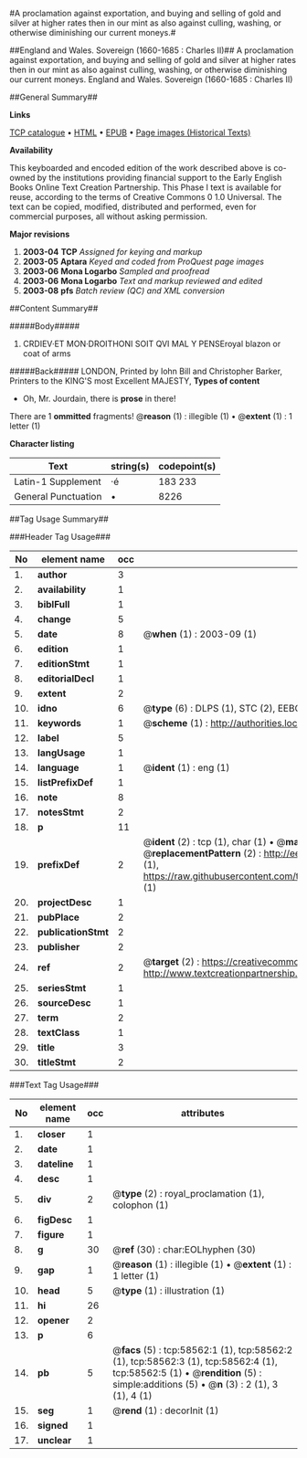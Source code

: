#A proclamation against exportation, and buying and selling of gold and silver at higher rates then in our mint as also against culling, washing, or otherwise diminishing our current moneys.#

##England and Wales. Sovereign (1660-1685 : Charles II)##
A proclamation against exportation, and buying and selling of gold and silver at higher rates then in our mint as also against culling, washing, or otherwise diminishing our current moneys.
England and Wales. Sovereign (1660-1685 : Charles II)

##General Summary##

**Links**

[TCP catalogue](http://www.ota.ox.ac.uk/tcp/)  • 
[HTML](http://tei.it.ox.ac.uk/tcp/Texts-HTML/free/A32/A32353.html)  • 
[EPUB](http://tei.it.ox.ac.uk/tcp/Texts-EPUB/free/A32/A32353.epub) • 
[Page images (Historical Texts)](https://data.historicaltexts.jisc.ac.uk/view?pubId=eebo-12278231e&pageId=eebo-12278231e-58562-1)

**Availability**

This keyboarded and encoded edition of the
	       work described above is co-owned by the institutions
	       providing financial support to the Early English Books
	       Online Text Creation Partnership. This Phase I text is
	       available for reuse, according to the terms of Creative
	       Commons 0 1.0 Universal. The text can be copied,
	       modified, distributed and performed, even for
	       commercial purposes, all without asking permission.

**Major revisions**

1. __2003-04__ __TCP__ *Assigned for keying and markup*
1. __2003-05__ __Aptara__ *Keyed and coded from ProQuest page images*
1. __2003-06__ __Mona Logarbo__ *Sampled and proofread*
1. __2003-06__ __Mona Logarbo__ *Text and markup reviewed and edited*
1. __2003-08__ __pfs__ *Batch review (QC) and XML conversion*

##Content Summary##

#####Body#####

1. CRDIEV·ET MON·DROITHONI SOIT QVI MAL Y PENSEroyal blazon or coat of arms

#####Back#####
LONDON, Printed by Iohn Bill and Christopher Barker, Printers to the
KING'S most Excellent MAJESTY, 
**Types of content**

  * Oh, Mr. Jourdain, there is **prose** in there!

There are 1 **ommitted** fragments! 
 @__reason__ (1) : illegible (1)  •  @__extent__ (1) : 1 letter (1)

**Character listing**


|Text|string(s)|codepoint(s)|
|---|---|---|
|Latin-1 Supplement|·é|183 233|
|General Punctuation|•|8226|

##Tag Usage Summary##

###Header Tag Usage###

|No|element name|occ|attributes|
|---|---|---|---|
|1.|__author__|3||
|2.|__availability__|1||
|3.|__biblFull__|1||
|4.|__change__|5||
|5.|__date__|8| @__when__ (1) : 2003-09 (1)|
|6.|__edition__|1||
|7.|__editionStmt__|1||
|8.|__editorialDecl__|1||
|9.|__extent__|2||
|10.|__idno__|6| @__type__ (6) : DLPS (1), STC (2), EEBO-CITATION (1), OCLC (1), VID (1)|
|11.|__keywords__|1| @__scheme__ (1) : http://authorities.loc.gov/ (1)|
|12.|__label__|5||
|13.|__langUsage__|1||
|14.|__language__|1| @__ident__ (1) : eng (1)|
|15.|__listPrefixDef__|1||
|16.|__note__|8||
|17.|__notesStmt__|2||
|18.|__p__|11||
|19.|__prefixDef__|2| @__ident__ (2) : tcp (1), char (1)  •  @__matchPattern__ (2) : ([0-9\-]+):([0-9IVX]+) (1), (.+) (1)  •  @__replacementPattern__ (2) : http://eebo.chadwyck.com/downloadtiff?vid=$1&page=$2 (1), https://raw.githubusercontent.com/textcreationpartnership/Texts/master/tcpchars.xml#$1 (1)|
|20.|__projectDesc__|1||
|21.|__pubPlace__|2||
|22.|__publicationStmt__|2||
|23.|__publisher__|2||
|24.|__ref__|2| @__target__ (2) : https://creativecommons.org/publicdomain/zero/1.0/ (1), http://www.textcreationpartnership.org/docs/. (1)|
|25.|__seriesStmt__|1||
|26.|__sourceDesc__|1||
|27.|__term__|2||
|28.|__textClass__|1||
|29.|__title__|3||
|30.|__titleStmt__|2||


###Text Tag Usage###

|No|element name|occ|attributes|
|---|---|---|---|
|1.|__closer__|1||
|2.|__date__|1||
|3.|__dateline__|1||
|4.|__desc__|1||
|5.|__div__|2| @__type__ (2) : royal_proclamation (1), colophon (1)|
|6.|__figDesc__|1||
|7.|__figure__|1||
|8.|__g__|30| @__ref__ (30) : char:EOLhyphen (30)|
|9.|__gap__|1| @__reason__ (1) : illegible (1)  •  @__extent__ (1) : 1 letter (1)|
|10.|__head__|5| @__type__ (1) : illustration (1)|
|11.|__hi__|26||
|12.|__opener__|2||
|13.|__p__|6||
|14.|__pb__|5| @__facs__ (5) : tcp:58562:1 (1), tcp:58562:2 (1), tcp:58562:3 (1), tcp:58562:4 (1), tcp:58562:5 (1)  •  @__rendition__ (5) : simple:additions (5)  •  @__n__ (3) : 2 (1), 3 (1), 4 (1)|
|15.|__seg__|1| @__rend__ (1) : decorInit (1)|
|16.|__signed__|1||
|17.|__unclear__|1||
